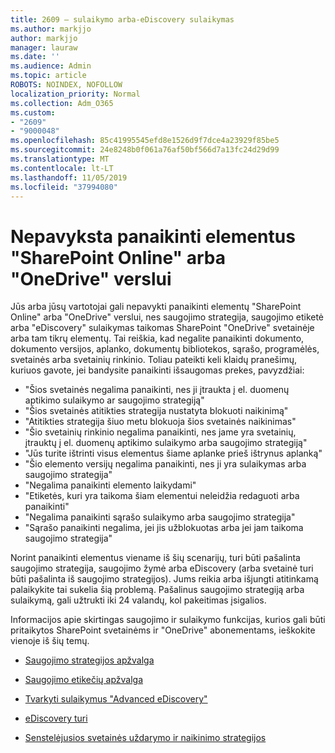 ```yaml
---
title: 2609 – sulaikymo arba-eDiscovery sulaikymas
ms.author: markjjo
author: markjjo
manager: lauraw
ms.date: ''
ms.audience: Admin
ms.topic: article
ROBOTS: NOINDEX, NOFOLLOW
localization_priority: Normal
ms.collection: Adm_O365
ms.custom:
- "2609"
- "9000048"
ms.openlocfilehash: 85c41995545efd8e1526d9f7dce4a23929f85be5
ms.sourcegitcommit: 24e8248b0f061a76af50bf566d7a13fc24d29d99
ms.translationtype: MT
ms.contentlocale: lt-LT
ms.lasthandoff: 11/05/2019
ms.locfileid: "37994080"
---
```

# <a name="unable-to-delete-items-in-sharepoint-online-or-onedrive-for-business"></a>Nepavyksta panaikinti elementus "SharePoint Online" arba "OneDrive" verslui

Jūs arba jūsų vartotojai gali nepavykti panaikinti elementų "SharePoint Online" arba "OneDrive" verslui, nes saugojimo strategija, saugojimo etiketė arba "eDiscovery" sulaikymas taikomas SharePoint "OneDrive" svetainėje arba tam tikrų elementų. Tai reiškia, kad negalite panaikinti dokumento, dokumento versijos, aplanko, dokumentų bibliotekos, sąrašo, programėlės, svetainės arba svetainių rinkinio. Toliau pateikti keli klaidų pranešimų, kuriuos gavote, jei bandysite panaikinti išsaugomas prekes, pavyzdžiai:

- "Šios svetainės negalima panaikinti, nes ji įtraukta į el. duomenų aptikimo sulaikymo ar saugojimo strategiją"
- "Šios svetainės atitikties strategija nustatyta blokuoti naikinimą"
- "Atitikties strategija šiuo metu blokuoja šios svetainės naikinimas"
- "Šio svetainių rinkinio negalima panaikinti, nes jame yra svetainių, įtrauktų į el. duomenų aptikimo sulaikymo arba saugojimo strategiją"
- "Jūs turite ištrinti visus elementus šiame aplanke prieš ištrynus aplanką"
- "Šio elemento versijų negalima panaikinti, nes ji yra sulaikymas arba saugojimo strategija"
- "Negalima panaikinti elemento laikydami"
- "Etiketės, kuri yra taikoma šiam elementui neleidžia redaguoti arba panaikinti"
- "Negalima panaikinti sąrašo sulaikymo arba saugojimo strategija"
- "Sąrašo panaikinti negalima, jei jis užblokuotas arba jei jam taikoma saugojimo strategija"

Norint panaikinti elementus viename iš šių scenarijų, turi būti pašalinta saugojimo strategija, saugojimo žymė arba eDiscovery (arba svetainė turi būti pašalinta iš saugojimo strategijos). Jums reikia arba išjungti atitinkamą palaikykite tai sukelia šią problemą. Pašalinus saugojimo strategiją arba sulaikymą, gali užtrukti iki 24 valandų, kol pakeitimas įsigalios. 

Informacijos apie skirtingas saugojimo ir sulaikymo funkcijas, kurios gali būti pritaikytos SharePoint svetainėms ir "OneDrive" abonementams, ieškokite vienoje iš šių temų.

- [Saugojimo strategijos apžvalga](https://docs.microsoft.com/microsoft-365/compliance/retention-policies)

- [Saugojimo etikečių apžvalga](https://docs.microsoft.com/microsoft-365/compliance/labels)

- [Tvarkyti sulaikymus "Advanced eDiscovery"](https://docs.microsoft.com/microsoft-365/compliance/managing-holds)

- [eDiscovery turi](https://docs.microsoft.com/microsoft-365/compliance/ediscovery-cases#step-4-place-content-locations-on-hold)

- [Senstelėjusios svetainės uždarymo ir naikinimo strategijos](https://support.office.com/article/Use-policies-for-site-closure-and-deletion-A8280D82-27FD-48C5-9ADF-8A5431208BA5)

